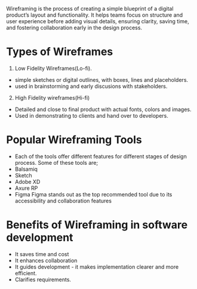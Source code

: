 Wireframing is the process of creating a simple blueprint of a digital product’s layout and functionality. It helps teams focus on structure and user experience before adding visual details, ensuring clarity, saving time, and fostering collaboration early in the design process.

# Types of Wireframes
1. Low Fidelity Wireframes(Lo-fi).
- simple sketches or digital outlines, with boxes, lines and placeholders.
- used in brainstorming and early discusions with stakeholders.

2. High Fidelity wireframes(Hi-fi)
- Detailed and close to final   product with actual fonts, colors and images.
- Used in demonstrating to clients and hand over to developers.

# Popular Wireframing Tools
 - Each of the tools offer different features for different stages of design process. Some of these tools are;
  - Balsamiq
  - Sketch
  - Adobe XD
  - Axure RP
  - Figma 
Figma stands out as the top recommended tool due to its accessibility and collaboration  features

# Benefits of Wireframing in software development
- It saves time and cost
- It enhances collaboration
- It guides development -  it makes implementation clearer and more efficient.
- Clarifies requirements.